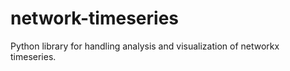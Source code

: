 # network-timeseries
Python library for handling analysis and visualization of networkx timeseries.
